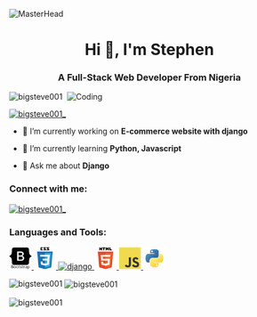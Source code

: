 ![MasterHead](https://camo.githubusercontent.com/48ec00ed4c84e771db4a1db90b56352923a8d644452a32b434d68e97006c9337/68747470733a2f2f63686b736b696c6c732e636f6d2f77702d636f6e74656e742f75706c6f6164732f323032302f30342f504e432d416e696d617465642d42616e6e6572732e676966)
<h1 align="center">Hi 👋, I'm Stephen</h1>
<h3 align="center">A Full-Stack Web Developer From Nigeria</h3>
<img align="right" alt="Coding" width="400" src="https://cdn.dribbble.com/users/1059583/screenshots/4171367/coding-freak.gif"/>

<p align="left"> <img src="https://komarev.com/ghpvc/?username=bigsteve001&label=Profile%20views&color=0e75b6&style=flat" alt="bigsteve001" /> </p>

<p align="left"> <a href="https://twitter.com/bigsteve001_" target="blank"><img src="https://img.shields.io/twitter/follow/bigsteve001_?logo=twitter&style=for-the-badge" alt="bigsteve001_" /></a> </p>

- 🔭 I’m currently working on **E-commerce website with django**

- 🌱 I’m currently learning **Python, Javascript**

- 💬 Ask me about **Django**

<h3 align="left">Connect with me:</h3>
<p align="left">
<a href="https://twitter.com/bigsteve001_" target="blank"><img align="center" src="https://raw.githubusercontent.com/rahuldkjain/github-profile-readme-generator/master/src/images/icons/Social/twitter.svg" alt="bigsteve001_" height="30" width="40" /></a>
</p>

<h3 align="left">Languages and Tools:</h3>
<p align="left"> <a href="https://getbootstrap.com" target="_blank" rel="noreferrer"> <img src="https://raw.githubusercontent.com/devicons/devicon/master/icons/bootstrap/bootstrap-plain-wordmark.svg" alt="bootstrap" width="40" height="40"/> </a> <a href="https://www.w3schools.com/css/" target="_blank" rel="noreferrer"> <img src="https://raw.githubusercontent.com/devicons/devicon/master/icons/css3/css3-original-wordmark.svg" alt="css3" width="40" height="40"/> </a> <a href="https://www.djangoproject.com/" target="_blank" rel="noreferrer"> <img src="https://cdn.worldvectorlogo.com/logos/django.svg" alt="django" width="40" height="40"/> </a> <a href="https://www.w3.org/html/" target="_blank" rel="noreferrer"> <img src="https://raw.githubusercontent.com/devicons/devicon/master/icons/html5/html5-original-wordmark.svg" alt="html5" width="40" height="40"/> </a> <a href="https://developer.mozilla.org/en-US/docs/Web/JavaScript" target="_blank" rel="noreferrer"> <img src="https://raw.githubusercontent.com/devicons/devicon/master/icons/javascript/javascript-original.svg" alt="javascript" width="40" height="40"/> </a> <a href="https://www.python.org" target="_blank" rel="noreferrer"> <img src="https://raw.githubusercontent.com/devicons/devicon/master/icons/python/python-original.svg" alt="python" width="40" height="40"/> </a> </p>

<p><img align="left" src="https://github-readme-stats.vercel.app/api/top-langs?username=bigsteve001&show_icons=true&locale=en&layout=compact" alt="bigsteve001" /></p>

<p>&nbsp;<img align="center" src="https://github-readme-stats.vercel.app/api?username=bigsteve001&show_icons=true&locale=en" alt="bigsteve001" /></p>

<p><img align="center" src="https://github-readme-streak-stats.herokuapp.com/?user=bigsteve001&" alt="bigsteve001" /></p>

